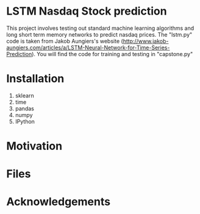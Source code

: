 # LSTM Nasdaq Stock prediction

This project involves testing out standard machine learning algorithms and long short term memory networks to predict nasdaq prices. The "lstm.py" code is taken from Jakob Aungiers's website (http://www.jakob-aungiers.com/articles/a/LSTM-Neural-Network-for-Time-Series-Prediction). You will find the code for training and testing in "capstone.py"

# Installation
1. sklearn
2. time
3. pandas
4. numpy
5. IPython
# Motivation

# Files


# Acknowledgements

